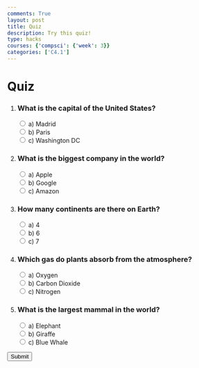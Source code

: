 ```yaml
---
comments: True
layout: post
title: Quiz
description: Try this quiz!
type: hacks
courses: {'compsci': {'week': 3}}
categories: ['C4.1']
---
```

<html>
<head>
    <title>Quiz</title>
</head>
<body>
    <h1>Quiz</h1>
    <form id="quiz-form">
        <ol>
            <li>
                <h3>What is the capital of the United States?</h3>
                <input type="radio" name="q1" value="a"> a) Madrid<br>
                <input type="radio" name="q1" value="b"> b) Paris<br>
                <input type="radio" name="q1" value="c"> c) Washington DC<br>
            </li>
            <li>
                <h3>What is the biggest company in the world?</h3>
                <input type="radio" name="q2" value="a"> a) Apple<br>
                <input type="radio" name="q2" value="b"> b) Google<br>
                <input type="radio" name="q2" value="c"> c) Amazon<br>
            </li>
            <li>
                <h3>How many continents are there on Earth?</h3>
                <input type="radio" name="q3" value="a"> a) 4<br>
                <input type="radio" name="q3" value="b"> b) 6<br>
                <input type="radio" name="q3" value="c"> c) 7<br>
            </li>
            <li>
                <h3>Which gas do plants absorb from the atmosphere?</h3>
                <input type="radio" name="q4" value="a"> a) Oxygen<br>
                <input type="radio" name="q4" value="b"> b) Carbon Dioxide<br>
                <input type="radio" name="q4" value="c"> c) Nitrogen<br>
            </li>
            <li>
                <h3>What is the largest mammal in the world?</h3>
                <input type="radio" name="q5" value="a"> a) Elephant<br>
                <input type="radio" name="q5" value="b"> b) Giraffe<br>
                <input type="radio" name="q5" value="c"> c) Blue Whale<br>
            </li>
        </ol>
        <input type="submit" value="Submit">
    </form>
    <script>
        document.getElementById('quiz-form').addEventListener('submit', function (e) {
            e.preventDefault(); // Prevent the form from submitting
            // Define the correct answers
            const correctAnswers = ['c', 'a', 'b', 'b', 'c'];
            // Get the user's answers
            const userAnswers = [
                document.querySelector('input[name="q1"]:checked').value,
                document.querySelector('input[name="q2"]:checked').value,
                document.querySelector('input[name="q3"]:checked').value,
                document.querySelector('input[name="q4"]:checked').value,
                document.querySelector('input[name="q5"]:checked').value,
            ];
            // Check the answers and display the result
            let score = 0;
            for (let i = 0; i < correctAnswers.length; i++) {
                if (userAnswers[i] === correctAnswers[i]) {
                    score++;
                }
            }
            const resultMessage = `You got ${score} out of ${correctAnswers.length} questions correct.`;
            alert(resultMessage);
        });
    </script>
</body>
</html>